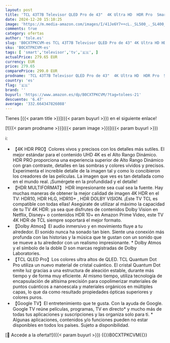 ```yaml
---
layout: post
title: 'TCL 43T7B Televisor QLED Pro de 43"  4K Ultra HD  HDR Pro  Smart TV Powered by Google TV  Dolby Vision & Atmos  Motion Clarity  Control por Voz Manos Libres  Compatible con Google Assistant '
date: 2024-12-20 15:10:25
image: 'https://m.media-amazon.com/images/I/41Je6Y7++cL._SL500_._SL400_.jpg'
comments: true
category: ofertas
author: 'tole.es'
slug: 'B0CXTPKCVM-es TCL 43T7B Televisor QLED Pro de 43" 4K Ultra HD HDR Pro...'
sku: 'B0CXTPKCVM-es'
tags: [ 'smart','televisor','tv','🇪🇸', ]
actualPrice: 279.65 EUR
currency: EUR
price: 279.65
comparePrice: 299.0 EUR
prodname: 'TCL 43T7B Televisor QLED Pro de 43"  4K Ultra HD  HDR Pro  Smart TV Powered by Google TV  Dolby Vision & Atmos  Motion Clarity  Control por Voz Manos Libres  Compatible con Google Assistant '
country: 'es'
flag: '🇪🇸'
brand: ''
buyurl: 'https://www.amazon.es/dp/B0CXTPKCVM/?tag=tolees-21'
descuento: '6.47'
average: '332.664347826088'
---
```


Tienes [{{< param title >}}]({{< param buyurl >}}) en el siguiente enlace!

[![{{< param prodname >}}]({{< param image >}})]({{< param buyurl >}})

ℹ️:

- 【4K HDR PRO】Colores vivos y precisos con los detalles más sutiles. El mejor estándar para el contenido UHD 4K es el Alto Rango Dinámico. HDR PRO proporciona una experiencia superior de Alto Rango Dinámico con gran contraste, detalles en las sombras y colores vívidos y precisos. Experimenta el increíble detalle de la imagen tal y como lo concibieron los creadores de las películas. La imagen que ves es tan detallada como en el mundo real. ¡Sumérgete en la profundidad y el detalle!
- 【HDR MULTIFORMAT】 HDR impresionante sea cual sea la fuente. Hay muchas maneras de obtener la mejor calidad de imagen 4K HDR en el TV: HDR10, HDR HLG, HDR10+ , HDR DOLBY VISION. ¡Este TV TCL es compatible con todas ellas! Asegúrate de utilizar al máximo la capacidad de tu TV 4K HDR: ya sea que disfrutes de contenidos Dolby Vision en Netflix, Disney+ o contenidos HDR 10+ en Amazon Prime Video, este TV 4K HDR de TCL siempre soportará el mejor formato.
- 【Dolby Atmos】El audio inmersivo y en movimiento fluye a tu alrededor. El sonido nunca ha sonado tan bien. Siente una conexión más profunda con las historias y la música que te gustan con un sonido que se mueve a tu alrededor con un realismo impresionante. * Dolby Atmos y el símbolo de la doble D son marcas registradas de Dolby Laboratories.
- 【TCL QLED Pro】Los colores ultra altos de QLED. TCL Quantum Dot Pro utiliza un nuevo material de cristal cuántico. El cristal Quantum Dot emite luz gracias a una estructura de aleación estable, durante más tiempo y de forma muy eficiente. Al mismo tiempo, utiliza tecnología de encapsulación de altísima precisión para copolimerizar materiales de puntos cuánticos a nanoescala y materiales orgánicos en múltiples capas, lo que da como resultado propiedades ópticas superiores y colores puros.
- 【Google TV】El entretenimiento que te gusta. Con la ayuda de Google. Google TV reúne películas, programas, TV en directo* y mucho más de todas tus aplicaciones y suscripciones y las organiza solo para ti. * Algunas aplicaciones, contenidos y/o funciones pueden no estar disponibles en todos los países. Sujeto a disponibilidad.

[🛒 Accede a la oferta!!]({{< param buyurl >}})
{{<world>}}B0CXTPKCVM{{</world>}}
